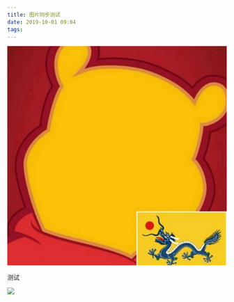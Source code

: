 ```yaml
---
title: 图片同步测试
date: 2019-10-01 09:04
tags: 
---
```


![](images/2019-10-01-IMG_0067.jpeg)

测试

![](https://i.loli.net/2019/10/01/2cmB4UK5VPj9oLR.png)

